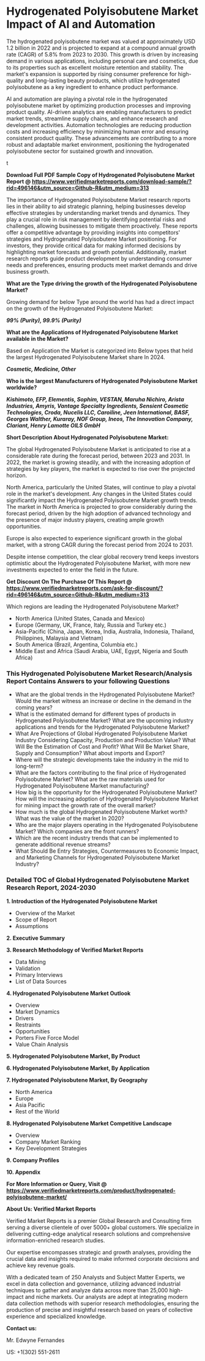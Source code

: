 <meta name="title" content="Global  Hydrogenated Polyisobutene Market Impact of AI and Automation"><meta name="description" content="  The hydrogenated polyisobutene market was valued at approximately USD 1.2 billion in 2022 and is projected to expand at a compound annual growth rate (CAGR) of 5.8% "><meta name="title" content=" Hydrogenated Polyisobutene Market Size, Share, Scope, Trends, Growth, Opportunities, Analysis, Forecast"> <h1>Hydrogenated Polyisobutene Market Impact of AI and Automation</h1> <p>The hydrogenated polyisobutene market was valued at approximately USD 1.2 billion in 2022 and is projected to expand at a compound annual growth rate (CAGR) of 5.8% from 2023 to 2030. This growth is driven by increasing demand in various applications, including personal care and cosmetics, due to its properties such as excellent moisture retention and stability. The market's expansion is supported by rising consumer preference for high-quality and long-lasting beauty products, which utilize hydrogenated polyisobutene as a key ingredient to enhance product performance.</p> <p>AI and automation are playing a pivotal role in the hydrogenated polyisobutene market by optimizing production processes and improving product quality. AI-driven analytics are enabling manufacturers to predict market trends, streamline supply chains, and enhance research and development activities. Automation technologies are reducing production costs and increasing efficiency by minimizing human error and ensuring consistent product quality. These advancements are contributing to a more robust and adaptable market environment, positioning the hydrogenated polyisobutene sector for sustained growth and innovation.</p> t</p><p id="" class=""><strong>Download Full PDF Sample Copy of Hydrogenated Polyisobutene Market Report @ <a href="https://www.verifiedmarketreports.com/download-sample/?rid=496146&utm_source=Github-R&utm_medium=313" target="_blank">https://www.verifiedmarketreports.com/download-sample/?rid=496146&utm_source=Github-R&utm_medium=313</a></strong></p><p>The importance of&nbsp;Hydrogenated Polyisobutene Market research reports lies in their ability to aid strategic planning, helping businesses develop effective strategies by understanding market trends and dynamics. They play a crucial role in risk management by identifying potential risks and challenges, allowing businesses to mitigate them proactively. These reports offer a competitive advantage by providing insights into competitors' strategies and Hydrogenated Polyisobutene Market positioning. For investors, they provide critical data for making informed decisions by highlighting market forecasts and growth potential. Additionally, market research reports guide product development by understanding consumer needs and preferences, ensuring products meet market demands and drive business growth.</p><p><strong>What are the&nbsp;Type driving the growth of the Hydrogenated Polyisobutene Market?</strong></p><p id="" class="">Growing demand for below Type around the world has had a direct impact on the growth of the Hydrogenated Polyisobutene Market:</p><em><strong>99% (Purity), 99.9% (Purity)</strong></em></p><strong>What are the&nbsp;Applications&nbsp;of Hydrogenated Polyisobutene Market available in the Market?</strong></p><p id="" class="">Based on Application the Market is categorized into Below types that held the largest Hydrogenated Polyisobutene Market share In 2024.</p><em><strong>Cosmetic, Medicine, Other</strong></em></p><strong>Who is the largest Manufacturers of Hydrogenated Polyisobutene Market worldwide?</strong></p><p><em><strong>Kishimoto, EFP, Elementis, Sophim, VESTAN, Maruha Nichiro, Arista Industries, Amyris, Vantage Specialty Ingredients, Sensient Cosmetic Technologies, Croda, Nucelis LLC, Caroiline, Jeen International, BASF, Georges Walther, Kuraray, NOF Group, Ineos, The Innovation Company, Clariant, Henry Lamotte OILS GmbH</strong></em></p><p id="" class=""><strong>Short Description About Hydrogenated Polyisobutene Market:</strong></p><p>The global Hydrogenated Polyisobutene Market is anticipated to rise at a considerable rate during the forecast period, between 2023 and 2031. In 2022, the market is growing steadily, and with the increasing adoption of strategies by key players, the market is expected to rise over the projected horizon.</p><p>North America, particularly the United States, will continue to play a pivotal role in the market's development. Any changes in the United States could significantly impact the Hydrogenated Polyisobutene Market growth trends. The market in North America is projected to grow considerably during the forecast period, driven by the high adoption of advanced technology and the presence of major industry players, creating ample growth opportunities.</p><p>Europe is also expected to experience significant growth in the global market, with a strong CAGR during the forecast period from 2024 to 2031.</p><p>Despite intense competition, the clear global recovery trend keeps investors optimistic about the Hydrogenated Polyisobutene Market, with more new investments expected to enter the field in the future.</p><p id="" class=""><strong>Get Discount On The Purchase Of This Report @ <a href="https://www.verifiedmarketreports.com/ask-for-discount/?rid=496146&utm_source=Github-R&utm_medium=313" target="_blank">https://www.verifiedmarketreports.com/ask-for-discount/?rid=496146&utm_source=Github-R&utm_medium=313</a></strong></p>Which regions are leading the Hydrogenated Polyisobutene Market?</p><ul><li>North America (United States, Canada and Mexico)</li><li>Europe (Germany, UK, France, Italy, Russia and Turkey etc.)</li><li>Asia-Pacific (China, Japan, Korea, India, Australia, Indonesia, Thailand, Philippines, Malaysia and Vietnam)</li><li>South America (Brazil, Argentina, Columbia etc.)</li><li>Middle East and Africa (Saudi Arabia, UAE, Egypt, Nigeria and South Africa)</li></ul><h3 id="" class="">This Hydrogenated Polyisobutene Market Research/Analysis Report Contains Answers to your following Questions</h3><ul><li>What are the global trends in the Hydrogenated Polyisobutene Market? Would the market witness an increase or decline in the demand in the coming years?</li><li>What is the estimated demand for different types of products in Hydrogenated Polyisobutene Market? What are the upcoming industry applications and trends for the Hydrogenated Polyisobutene Market?</li><li>What Are Projections of Global Hydrogenated Polyisobutene Market Industry Considering Capacity, Production and Production Value? What Will Be the Estimation of Cost and Profit? What Will Be Market Share, Supply and Consumption? What about imports and Export?</li><li>Where will the strategic developments take the industry in the mid to long-term?</li><li>What are the factors contributing to the final price of Hydrogenated Polyisobutene Market? What are the raw materials used for Hydrogenated Polyisobutene Market manufacturing?</li><li>How big is the opportunity for the Hydrogenated Polyisobutene Market? How will the increasing adoption of Hydrogenated Polyisobutene Market for mining impact the growth rate of the overall market?</li><li>How much is the global Hydrogenated Polyisobutene Market worth? What was the value of the market In 2020?</li><li>Who are the major players operating in the Hydrogenated Polyisobutene Market? Which companies are the front runners?</li><li>Which are the recent industry trends that can be implemented to generate additional revenue streams?</li><li>What Should Be Entry Strategies, Countermeasures to Economic Impact, and Marketing Channels for Hydrogenated Polyisobutene Market Industry?</li></ul><h3 id="" class="">Detailed TOC of Global Hydrogenated Polyisobutene Market Research Report, 2024-2030</h3><p id="" class=""><strong>1. Introduction of the Hydrogenated Polyisobutene Market</strong></p><ul><li>Overview of the Market</li><li>Scope of Report</li><li>Assumptions</li></ul><p id="" class=""><strong>2. Executive Summary</strong></p><p id="" class=""><strong>3. Research Methodology of Verified Market Reports</strong></p><ul><li>Data Mining</li><li>Validation</li><li>Primary Interviews</li><li>List of Data Sources</li></ul><p id="" class=""><strong>4. Hydrogenated Polyisobutene Market Outlook</strong></p><ul><li>Overview</li><li>Market Dynamics</li><li>Drivers</li><li>Restraints</li><li>Opportunities</li><li>Porters Five Force Model</li><li>Value Chain Analysis</li></ul><p id="" class=""><strong>5. Hydrogenated Polyisobutene Market, By Product</strong></p><p id="" class=""><strong>6. Hydrogenated Polyisobutene Market, By Application</strong></p><p id="" class=""><strong>7. Hydrogenated Polyisobutene Market, By Geography</strong></p><ul><li>North America</li><li>Europe</li><li>Asia Pacific</li><li>Rest of the World</li></ul><p id="" class=""><strong>8. Hydrogenated Polyisobutene Market Competitive Landscape</strong></p><ul><li>Overview</li><li>Company Market Ranking</li><li>Key Development Strategies</li></ul><p id="" class=""><strong>9. Company Profiles</strong></p><p id="" class=""><strong>10. Appendix</strong></p><p id="" class=""><strong>For More Information or Query, Visit @ <a href="https://www.verifiedmarketreports.com/product/hydrogenated-polyisobutene-market/" target="_blank">https://www.verifiedmarketreports.com/product/hydrogenated-polyisobutene-market/</a></strong></p><p id="" class=""><strong>About Us: Verified Market Reports</strong></p><p id="" class="">Verified Market Reports is a premier Global Research and Consulting firm serving a diverse clientele of over 5000+ global customers. We specialize in delivering cutting-edge analytical research solutions and comprehensive information-enriched research studies.</p><p id="" class="">Our expertise encompasses strategic and growth analyses, providing the crucial data and insights required to make informed corporate decisions and achieve key revenue goals.</p><p id="" class="">With a dedicated team of 250 Analysts and Subject Matter Experts, we excel in data collection and governance, utilizing advanced industrial techniques to gather and analyze data across more than 25,000 high-impact and niche markets. Our analysts are adept at integrating modern data collection methods with superior research methodologies, ensuring the production of precise and insightful research based on years of collective experience and specialized knowledge.</p><p id="" class=""><strong>Contact us:</strong></p><p id="" class="">Mr. Edwyne Fernandes</p><p id="" class="">US: +1(302) 551-2611</p>